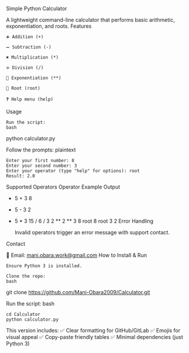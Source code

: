 Simple Python Calculator

A lightweight command-line calculator that performs basic arithmetic, exponentiation, and roots.
Features

    ➕ Addition (+)

    ➖ Subtraction (-)

    ✖️ Multiplication (*)

    ➗ Division (/)

    🔢 Exponentiation (**)

    🌱 Root (root)

    ❓ Help menu (help)

Usage

    Run the script:
    bash

python calculator.py

Follow the prompts:
plaintext

    Enter your first number: 8  
    Enter your second number: 3  
    Enter your operator (type "help" for options): root  
    Result: 2.0  

Supported Operators
Operator	Example	Output
+	5 + 3	8
-	5 - 3	2
*	5 * 3	15
/	6 / 3	2
**	2 ** 3	8
root	8 root 3	2
Error Handling

    Invalid operators trigger an error message with support contact.

Contact

📧 Email: mani.obara.work@gmail.com
How to Install & Run

    Ensure Python 3 is installed.

    Clone the repo:
    bash

git clone https://github.com/Mani-Obara2009/Calculator.git

Run the script:
bash

    cd Calculator
    python calculator.py

This version includes:
✅ Clear formatting for GitHub/GitLab
✅ Emojis for visual appeal
✅ Copy-paste friendly tables
✅ Minimal dependencies (just Python 3)
